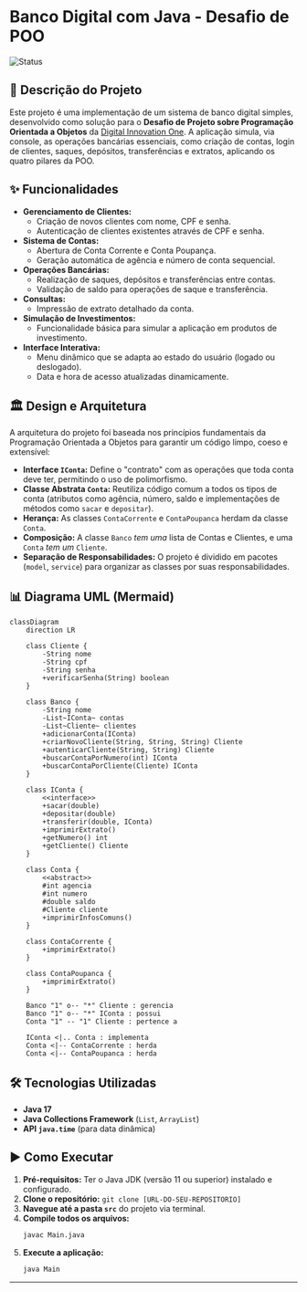 # Banco Digital com Java - Desafio de POO

![Status](https://img.shields.io/badge/status-conclu%C3%ADdo-brightgreen)

## 📝 Descrição do Projeto

Este projeto é uma implementação de um sistema de banco digital simples, desenvolvido como solução para o **Desafio de Projeto sobre Programação Orientada a Objetos** da [Digital Innovation One](https://www.dio.me/). A aplicação simula, via console, as operações bancárias essenciais, como criação de contas, login de clientes, saques, depósitos, transferências e extratos, aplicando os quatro pilares da POO.

## ✨ Funcionalidades

- **Gerenciamento de Clientes:**
  - Criação de novos clientes com nome, CPF e senha.
  - Autenticação de clientes existentes através de CPF e senha.
- **Sistema de Contas:**
  - Abertura de Conta Corrente e Conta Poupança.
  - Geração automática de agência e número de conta sequencial.
- **Operações Bancárias:**
  - Realização de saques, depósitos e transferências entre contas.
  - Validação de saldo para operações de saque e transferência.
- **Consultas:**
  - Impressão de extrato detalhado da conta.
- **Simulação de Investimentos:**
  - Funcionalidade básica para simular a aplicação em produtos de investimento.
- **Interface Interativa:**
  - Menu dinâmico que se adapta ao estado do usuário (logado ou deslogado).
  - Data e hora de acesso atualizadas dinamicamente.

## 🏛️ Design e Arquitetura

A arquitetura do projeto foi baseada nos princípios fundamentais da Programação Orientada a Objetos para garantir um código limpo, coeso e extensível:

- **Interface `IConta`:** Define o "contrato" com as operações que toda conta deve ter, permitindo o uso de polimorfismo.
- **Classe Abstrata `Conta`:** Reutiliza código comum a todos os tipos de conta (atributos como agência, número, saldo e implementações de métodos como `sacar` e `depositar`).
- **Herança:** As classes `ContaCorrente` e `ContaPoupanca` herdam da classe `Conta`.
- **Composição:** A classe `Banco` *tem uma* lista de Contas e Clientes, e uma `Conta` *tem um* `Cliente`.
- **Separação de Responsabilidades:** O projeto é dividido em pacotes (`model`, `service`) para organizar as classes por suas responsabilidades.

## 📊 Diagrama UML (Mermaid)

```mermaid
classDiagram
    direction LR

    class Cliente {
        -String nome
        -String cpf
        -String senha
        +verificarSenha(String) boolean
    }

    class Banco {
        -String nome
        -List~IConta~ contas
        -List~Cliente~ clientes
        +adicionarConta(IConta)
        +criarNovoCliente(String, String, String) Cliente
        +autenticarCliente(String, String) Cliente
        +buscarContaPorNumero(int) IConta
        +buscarContaPorCliente(Cliente) IConta
    }

    class IConta {
        <<interface>>
        +sacar(double)
        +depositar(double)
        +transferir(double, IConta)
        +imprimirExtrato()
        +getNumero() int
        +getCliente() Cliente
    }

    class Conta {
        <<abstract>>
        #int agencia
        #int numero
        #double saldo
        #Cliente cliente
        +imprimirInfosComuns()
    }

    class ContaCorrente {
        +imprimirExtrato()
    }

    class ContaPoupanca {
        +imprimirExtrato()
    }

    Banco "1" o-- "*" Cliente : gerencia
    Banco "1" o-- "*" IConta : possui
    Conta "1" -- "1" Cliente : pertence a

    IConta <|.. Conta : implementa
    Conta <|-- ContaCorrente : herda
    Conta <|-- ContaPoupanca : herda
```

## 🛠️ Tecnologias Utilizadas

- **Java 17**
- **Java Collections Framework** (`List`, `ArrayList`)
- **API `java.time`** (para data dinâmica)

## ▶️ Como Executar

1.  **Pré-requisitos:** Ter o Java JDK (versão 11 ou superior) instalado e configurado.
2.  **Clone o repositório:** `git clone [URL-DO-SEU-REPOSITORIO]`
3.  **Navegue até a pasta `src`** do projeto via terminal.
4.  **Compile todos os arquivos:**
    ```bash
    javac Main.java
    ```
5.  **Execute a aplicação:**
    ```bash
    java Main
    ```
---
